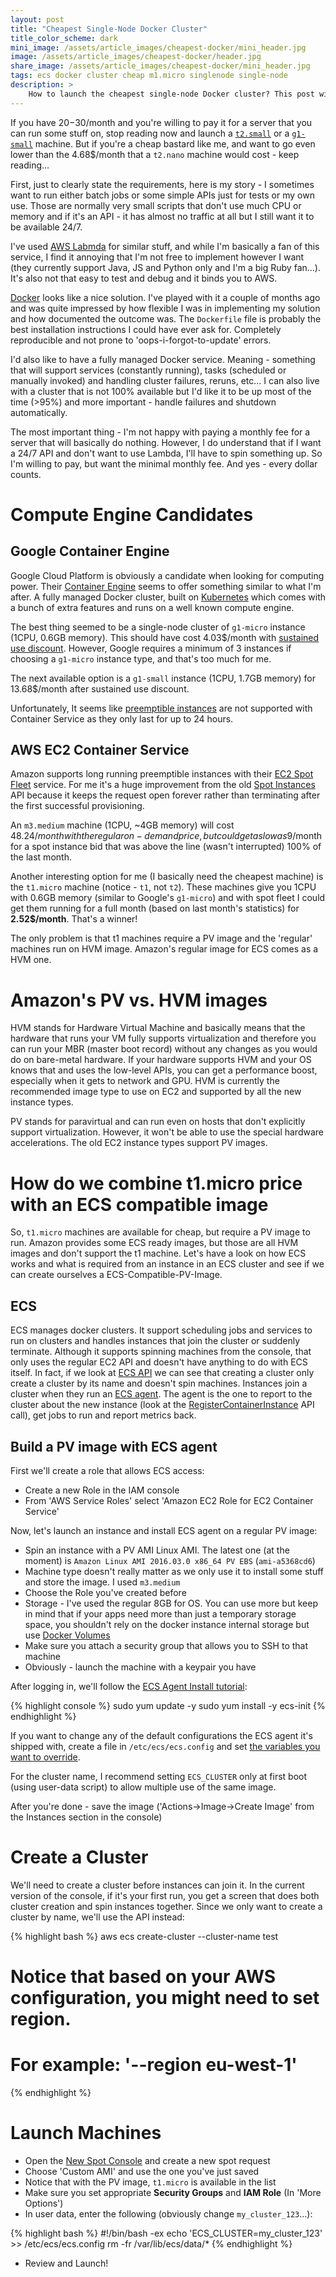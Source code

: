```yaml
---
layout: post
title: "Cheapest Single-Node Docker Cluster"
title_color_scheme: dark
mini_image: /assets/article_images/cheapest-docker/mini_header.jpg
image: /assets/article_images/cheapest-docker/header.jpg
share_image: /assets/article_images/cheapest-docker/mini_header.jpg
tags: ecs docker cluster cheap m1.micro singlenode single-node
description: >
    How to launch the cheapest single-node Docker cluster? This post will compare fully managed docker clusters from Google (Google Container Engine) and Amazon (AWS Container Service). Since both products are similar in capabilities (or at least, cover my basic needs), the effort will be to try and get the cheapest node possible. That does the work for me mainly as a playground or for very tiny jobs/APIs.
---
```


If you have 20$-30$/month and you're willing to pay it for a server that you can run some stuff on, stop reading now and launch a [`t2.small`](https://aws.amazon.com/ec2/pricing/) or a [`g1-small`](https://cloud.google.com/compute/pricing#predefined_machine_types) machine. But if you're a cheap bastard like me, and want to go even lower than the 4.68$/month that a `t2.nano` machine would cost - keep reading...

First, just to clearly state the requirements, here is my story - I sometimes want to run either batch jobs or some simple APIs just for tests or my own use. Those are normally very small scripts that don't use much CPU or memory and if it's an API - it has almost no traffic at all but I still want it to be available 24/7.

I've used [AWS Labmda](https://aws.amazon.com/lambda/) for similar stuff, and while I'm basically a fan of this service, I find it annoying that I'm not free to implement however I want (they currently support Java, JS and Python only and I'm a big Ruby fan...). It's also not that easy to test and debug and it binds you to AWS.

[Docker](https://www.docker.com/) looks like a nice solution. I've played with it a couple of months ago and was quite impressed by how flexible I was in implementing my solution and how documented the outcome was. The `Dockerfile` file is probably the best installation instructions I could have ever ask for. Completely reproducible and not prone to 'oops-i-forgot-to-update' errors.

I'd also like to have a fully managed Docker service. Meaning - something that will support services (constantly running), tasks (scheduled or manually invoked) and handling cluster failures, reruns, etc... I can also live with a cluster that is not 100% available but I'd like it to be up most of the time (>95%) and more important - handle failures and shutdown automatically.

The most important thing - I'm not happy with paying a monthly fee for a server that will basically do nothing. However, I do understand that if I want a 24/7 API and don't want to use Lambda, I'll have to spin something up. So I'm willing to pay, but want the minimal monthly fee. And yes - every dollar counts.


# Compute Engine Candidates

## Google Container Engine

Google Cloud Platform is obviously a candidate when looking for computing power. Their [Container Engine](https://cloud.google.com/container-engine/) seems to offer something similar to what I'm after. A fully managed Docker cluster, built on [Kubernetes](http://kubernetes.io/) which comes with a bunch of extra features and runs on a well known compute engine.

The best thing seemed to be a single-node cluster of `g1-micro` instance (1CPU, 0.6GB memory). This should have cost 4.03$/month with [sustained use discount](https://cloud.google.com/compute/pricing#sustained_use). However, Google requires a minimum of 3 instances if choosing a `g1-micro` instance type, and that's too much for me.

The next available option is a `g1-small` instance (1CPU, 1.7GB memory) for 13.68$/month after sustained use discount.

Unfortunately, It seems like [preemptible instances](https://cloud.google.com/preemptible-vms/) are not supported with Container Service as they only last for up to 24 hours.


## AWS EC2 Container Service

Amazon supports long running preemptible instances with their [EC2 Spot Fleet](http://docs.aws.amazon.com/AWSEC2/latest/UserGuide/spot-fleet.html) service. For me it's a huge improvement from the old [Spot Instances](https://aws.amazon.com/ec2/spot/) API because it keeps the request open forever rather than terminating after the first successful provisioning.

An `m3.medium` machine (1CPU, ~4GB memory) will cost 48.24$/month with the regular on-demand price, but could get as low as 9$/month for a spot instance bid that was above the line (wasn't interrupted) 100% of the last month.

Another interesting option for me (I basically need the cheapest machine) is the `t1.micro` machine (notice - `t1`, not `t2`). These machines give you 1CPU with 0.6GB memory (similar to Google's `g1-micro`) and with spot fleet I could get them running for a full month (based on last month's statistics) for **2.52$/month**. That's a winner!

The only problem is that t1 machines require a PV image and the 'regular' machines run on HVM image. Amazon's regular image for ECS comes as a HVM one.


# Amazon's PV vs. HVM images

HVM stands for Hardware Virtual Machine and basically means that the hardware that runs your VM fully supports virtualization and therefore you can run your MBR (master boot record) without any changes as you would do on bare-metal hardware. If your hardware supports HVM and your OS knows that and uses the low-level APIs, you can get a performance boost, especially when it gets to network and GPU. HVM is currently the recommended image type to use on EC2 and supported by all the new instance types.

PV stands for paravirtual and can run even on hosts that don't explicitly support virtualization. However, it won't be able to use the special hardware accelerations. The old EC2 instance types support PV images.


# How do we combine t1.micro price with an ECS compatible image

So, `t1.micro` machines are available for cheap, but require a PV image to run. Amazon provides some ECS ready images, but those are all HVM images and don't support the t1 machine. Let's have a look on how ECS works and what is required from an instance in an ECS cluster and see if we can create ourselves a ECS-Compatible-PV-Image.

## ECS

ECS manages docker clusters. It support scheduling jobs and services to run on clusters and handles instances that join the cluster or suddenly terminate. Although it supports spinning machines from the console, that only uses the regular EC2 API and doesn't have anything to do with ECS itself. In fact, if we look at [ECS API](http://docs.aws.amazon.com/AmazonECS/latest/APIReference/Welcome.html) we can see that creating a cluster only create a cluster by its name and doesn't spin machines. Instances join a cluster when they run an [ECS agent](http://docs.aws.amazon.com/AmazonECS/latest/developerguide/ECS_agent.html). The agent is the one to report to the cluster about the new instance (look at the [RegisterContainerInstance](http://docs.aws.amazon.com/AmazonECS/latest/APIReference/API_RegisterContainerInstance.html) API call), get jobs to run and report metrics back.



## Build a PV image with ECS agent

First we'll create a role that allows ECS access:

* Create a new Role in the IAM console
* From 'AWS Service Roles' select 'Amazon EC2 Role for EC2 Container Service'

Now, let's launch an instance and install ECS agent on a regular PV image:

* Spin an instance with a PV AMI Linux AMI. The latest one (at the moment) is `Amazon Linux AMI 2016.03.0 x86_64 PV EBS` (`ami-a5368cd6`)
* Machine type doesn't really matter as we only use it to install some stuff and store the image. I used `m3.medium`
* Choose the Role you've created before
* Storage - I've used the regular 8GB for OS. You can use more but keep in mind that if your apps need more than just a temporary storage space, you shouldn't rely on the docker instance internal storage but use [Docker Volumes](https://docs.docker.com/engine/userguide/containers/dockervolumes/)
* Make sure you attach a security group that allows you to SSH to that machine
* Obviously - launch the machine with a keypair you have

After logging in, we'll follow the [ECS Agent Install tutorial](http://docs.aws.amazon.com/AmazonECS/latest/developerguide/ecs-agent-install.html):

{% highlight console %}
sudo yum update -y
sudo yum install -y ecs-init
{% endhighlight %}

If you want to change any of the default configurations the ECS agent it's shipped with, create a file in `/etc/ecs/ecs.config` and set [the variables you want to override](http://docs.aws.amazon.com/AmazonECS/latest/developerguide/ecs-agent-config.html).

For the cluster name, I recommend setting `ECS_CLUSTER` only at first boot (using user-data script) to allow multiple use of the same image.

After you're done - save the image ('Actions->Image->Create Image' from the Instances section in the console)



# Create a Cluster

We'll need to create a cluster before instances can join it. In the current version of the console, if it's your first run, you get a screen that does both cluster creation and spin instances together. Since we only want to create a cluster by name, we'll use the API instead:

{% highlight bash %}
aws ecs create-cluster --cluster-name test
# Notice that based on your AWS configuration, you might need to set region.
# For example: '--region eu-west-1'
{% endhighlight %}



# Launch Machines

* Open the [New Spot Console](https://eu-west-1.console.aws.amazon.com/ec2sp) and create a new spot request
* Choose 'Custom AMI' and use the one you've just saved
* Notice that with the PV image, `t1.micro` is available in the list
* Make sure you set appropriate **Security Groups** and **IAM Role** (In 'More Options')
* In user data, enter the following (obviously change `my_cluster_123`...):

{% highlight bash %}
#!/bin/bash -ex
echo 'ECS_CLUSTER=my_cluster_123' >> /etc/ecs/ecs.config
rm -fr /var/lib/ecs/data/*
{% endhighlight %}

* Review and Launch!
